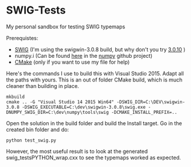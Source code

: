 # SWIG-Tests
My personal sandbox for testing SWIG typemaps

Prerequistes:
* [SWIG](https://github.com/swig/swig) (I'm using the swigwin-3.0.8 build, but why don't you try [3.0.10](http://prdownloads.sourceforge.net/swig/swigwin-3.0.10.zip) )
* numpy.i (Can be found [here](https://github.com/numpy/numpy/blob/master/tools/swig/numpy.i) in the [numpy](https://github.com/numpy/numpy) github project)
* [CMake](https://github.com/Kitware/CMake) (only if you want to use my file for help)

Here's the commands I use to build this with Visual Studio 2015. 
Adapt all the paths with yours. 
This is an out of folder CMake build, which is much cleaner than building in place. 

```
mkbuild
cmake .. -G "Visual Studio 14 2015 Win64" -DSWIG_DIR=C:\DEV\swigwin-3.0.8 -DSWIG_EXECUTABLE=C:\dev\swigwin-3.0.8\swig.exe -DNUMPY_SWIG_DIR=C:\dev\numpy\tools\swig -DCMAKE_INSTALL_PREFIX=..
```

Open the solution in the build folder and build the Install target. 
Go in the created bin folder and do:

```
python test_swig.py
``` 

However, the most useful result is to look at the generated swig_testsPYTHON_wrap.cxx to see the typemaps worked as expected. 
